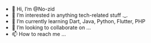 - 👋 Hi, I’m @No-zid
- 👀 I’m interested in anything tech-related stuff ._.
- 🌱 I’m currently learning Dart, Java, Python, Flutter, PHP
- 💞️ I’m looking to collaborate on ...
- 📫 How to reach me ...

<!---
No-zid/No-zid is a ✨ special ✨ repository because its `README.md` (this file) appears on your GitHub profile.
You can click the Preview link to take a look at your changes.
--->
